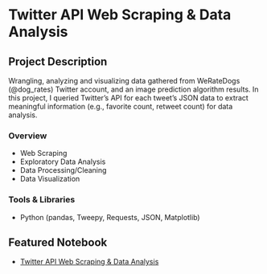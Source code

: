 # Twitter API Web Scraping & Data Analysis

## Project Description
Wrangling, analyzing and visualizing data gathered from WeRateDogs (@dog_rates) Twitter account, and an image prediction algorithm results. In this project, I queried Twitter’s API for each tweet’s JSON data to extract meaningful information (e.g., favorite count, retweet count) for data analysis. 

### Overview
* Web Scraping
* Exploratory Data Analysis
* Data Processing/Cleaning
* Data Visualization

### Tools & Libraries
* Python (pandas, Tweepy, Requests, JSON, Matplotlib)

## Featured Notebook
* [Twitter API Web Scraping & Data Analysis](https://dpghazi.github.io/projects/twitter-api-web-scraping-data-analysis.html)
